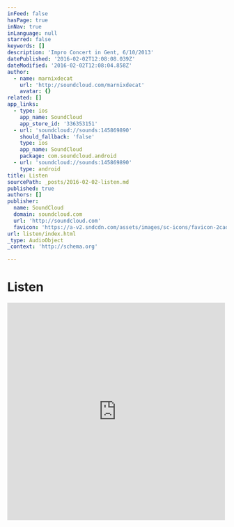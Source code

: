 ```yaml
---
inFeed: false
hasPage: true
inNav: true
inLanguage: null
starred: false
keywords: []
description: 'Impro Concert in Gent, 6/10/2013'
datePublished: '2016-02-02T12:08:08.039Z'
dateModified: '2016-02-02T12:08:04.858Z'
author:
  - name: marnixdecat
    url: 'http://soundcloud.com/marnixdecat'
    avatar: {}
related: []
app_links:
  - type: ios
    app_name: SoundCloud
    app_store_id: '336353151'
  - url: 'soundcloud://sounds:145869890'
    should_fallback: 'false'
    type: ios
    app_name: SoundCloud
    package: com.soundcloud.android
  - url: 'soundcloud://sounds:145869890'
    type: android
title: Listen
sourcePath: _posts/2016-02-02-listen.md
published: true
authors: []
publisher:
  name: SoundCloud
  domain: soundcloud.com
  url: 'http://soundcloud.com'
  favicon: 'https://a-v2.sndcdn.com/assets/images/sc-icons/favicon-2cadd14b.ico'
url: listen/index.html
_type: AudioObject
_context: 'http://schema.org'

---
```

# Listen

<iframe src="https://cdn.embedly.com/widgets/media.html?src=https%3A%2F%2Fw.soundcloud.com%2Fplayer%2F%3Fvisual%3Dtrue%26url%3Dhttp%253A%252F%252Fapi.soundcloud.com%252Ftracks%252F145869890%26show_artwork%3Dtrue&amp;url=https%3A%2F%2Fsoundcloud.com%2Fmarnixdecat%2Forgax-gent-1o2013&amp;image=http%3A%2F%2Fi1.sndcdn.com%2Fartworks-000077230224-txk5yj-t500x500.jpg&amp;key=b7d04c9b404c499eba89ee7072e1c4f7&amp;type=text%2Fhtml&amp;schema=soundcloud" width="500" height="500" scrolling="no" frameborder="0" allowfullscreen="allowfullscreen" style=""></iframe>